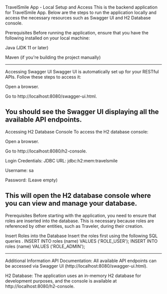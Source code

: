TravelSmile App - Local Setup and Access
This is the backend application for TravelSmile App. Below are the steps to run the application locally and access the necessary resources such as Swagger UI and H2 Database console.

Prerequisites
Before running the application, ensure that you have the following installed on your local machine:

Java (JDK 11 or later)

Maven (if you're building the project manually)

-------------------------------------------------------------------------------------------------------------------------------------------------------------------------
Accessing Swagger UI
Swagger UI is automatically set up for your RESTful APIs. Follow these steps to access it:

Open a browser.

Go to http://localhost:8080/swagger-ui.html.

You should see the Swagger UI displaying all the available API endpoints.
--------------------------------------------------------------------------------------------------------------------------------------------------------------------------------
Accessing H2 Database Console
To access the H2 database console:

Open a browser.

Go to http://localhost:8080/h2-console.

Login Credentials:
JDBC URL: jdbc:h2:mem:travelsmile

Username: sa

Password: (Leave empty)

This will open the H2 database console where you can view and manage your database.
-----------------------------------------------------------------------------------------------------------------------
Prerequisites
Before starting with the application, you need to ensure that roles are inserted into the database. This is necessary because roles are referenced by other entities, such as Traveler, during their creation.

Insert Roles into the Database
Insert the roles first using the following SQL queries .
INSERT INTO roles (name) VALUES ('ROLE_USER');
INSERT INTO roles (name) VALUES ('ROLE_ADMIN');


----------------------------------------------------------------------------------------------------------------------------------
Additional Information
API Documentation: All available API endpoints can be accessed via Swagger UI (http://localhost:8080/swagger-ui.html).

H2 Database: The application uses an in-memory H2 database for development purposes, and the console is available at http://localhost:8080/h2-console.




